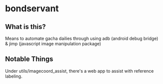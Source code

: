 # bondservant

## What is this?

Means to automate gacha dailies through using adb (android debug bridge) & jimp (javascript image manipulation package)

## Notable Things

Under utils/imagecoord_assist, there's a web app to assist with reference labeling.
